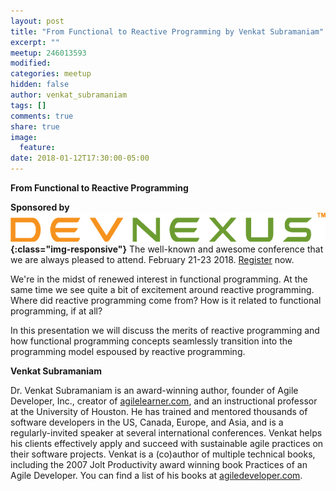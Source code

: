 ```yaml
---
layout: post
title: "From Functional to Reactive Programming by Venkat Subramaniam"
excerpt: ""
meetup: 246013593
modified:
categories: meetup
hidden: false
author: venkat_subramaniam
tags: []
comments: true
share: true
image:
  feature:
date: 2018-01-12T17:30:00-05:00
---
```


__From Functional to Reactive Programming__

**Sponsored by ![DevNexus](/images/sponsors/devnexus.png){:class="img-responsive"}** The well-known and awesome conference 
that we are always pleased to attend. February 21-23 2018. [Register](https://devnexus2018.ajug.org/s/register-overview) now.

We're in the midst of renewed interest in functional programming. At the same time we see quite a bit of excitement around 
reactive programming. Where did reactive programming come from? How is it related to functional programming, if at all? 

In this presentation we will discuss the merits of reactive programming and how functional programming concepts seamlessly 
transition into the programming model espoused by reactive programming.

__Venkat Subramaniam__

Dr. Venkat Subramaniam is an award-winning author, founder of Agile Developer, Inc., creator of [agilelearner.com](https://www.agilelearner.com/), and an instructional 
professor at the University of Houston. He has trained and mentored thousands of software developers in the US, Canada, Europe, 
and Asia, and is a regularly-invited speaker at several international conferences. Venkat helps his clients effectively 
apply and succeed with sustainable agile practices on their software projects. Venkat is a (co)author of multiple technical books, 
including the 2007 Jolt Productivity award winning book Practices of an Agile Developer. You can find a list of his books 
at [agiledeveloper.com](http://agiledeveloper.com/).
